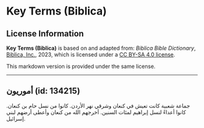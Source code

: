 # Key Terms (Biblica)

## License Information

**Key Terms (Biblica)** is based on and adapted from: _Biblica Bible Dictionary_, [Biblica, Inc.](https://www.biblica.com/), 2023, which is licensed under a [CC BY-SA 4.0 license](https://creativecommons.org/licenses/by-sa/4.0/legalcode.en).

This markdown version is provided under the same license.



--------------------------------

## أموريون (id: 134215)

جماعة شعبية كانت تعيش في كنعان وشرقي نهر الأردن. كانوا من نسل حام بن كنعان. كانوا أعداءً لنسل إبراهيم لمئات السنين. أخرجهم الله من كنعان وأعطى أرضهم لبني إسرائيل.


